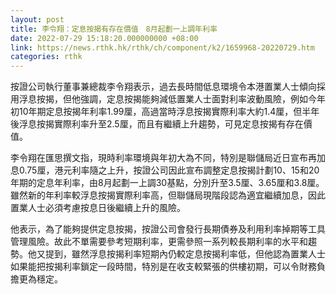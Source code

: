 ```yaml
---
layout: post
title: 李令翔：定息按揭有存在價值　8月起劃一上調年利率
date: 2022-07-29 15:18:20.000000000 +08:00
link: https://news.rthk.hk/rthk/ch/component/k2/1659968-20220729.htm
categories: rthk
---
```


按證公司執行董事兼總裁李令翔表示，過去長時間低息環境令本港置業人士傾向採用浮息按揭，但他強調，定息按揭能夠減低置業人士面對利率波動風險，例如今年初10年期定息按揭年利率1.99厘，高過當時浮息按揭實際利率大約1.4厘，但半年後浮息按揭實際利率升至2.5厘，而且有繼續上升趨勢，可見定息按揭有存在價值。

李令翔在匯思撰文指，現時利率環境與年初大為不同，特別是聯儲局近日宣布再加息0.75厘，港元利率隨之上升，按證公司因此宣布調整定息按揭計劃10、15和20年期的定息年利率，由8月起劃一上調30基點，分別升至3.5厘、3.65厘和3.8厘。雖然新的年利率較浮息按揭實際利率高，但聯儲局現階段認為適宜繼續加息，因此置業人士必須考慮按息日後繼續上升的風險。

他表示，為了能夠提供定息按揭，按證公司會發行長期債券及利用利率掉期等工具管理風險。故此不單需要參考短期利率，更需參照一系列較長期利率的水平和趨勢。他又提到，雖然浮息按揭利率短期內仍較定息按揭利率低，但他認為置業人士如果能把按揭利率鎖定一段時間，特別是在收支較緊張的供樓初期，可以令財務負擔更為穩定。
